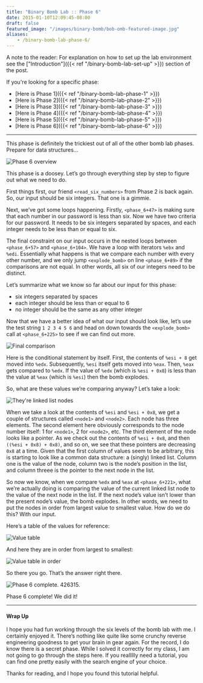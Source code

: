 ```yaml
---
title: "Binary Bomb Lab :: Phase 6"
date: 2015-01-10T12:09:45-08:00
draft: false
featured_image: "/images/binary-bomb/bob-omb-featured-image.jpg"
aliases:
    - /binary-bomb-lab-phase-6/
---
```


A note to the reader: For explanation on how to set up the lab environment see the ["Introduction"]({{< ref "/binary-bomb-lab-set-up" >}}) section of the post.

If you're looking for a specific phase:

* [Here is Phase 1]({{< ref "/binary-bomb-lab-phase-1" >}})
* [Here is Phase 2]({{< ref "/binary-bomb-lab-phase-2" >}})
* [Here is Phase 3]({{< ref "/binary-bomb-lab-phase-3" >}})
* [Here is Phase 4]({{< ref "/binary-bomb-lab-phase-4" >}})
* [Here is Phase 5]({{< ref "/binary-bomb-lab-phase-5" >}})
* [Here is Phase 6]({{< ref "/binary-bomb-lab-phase-6" >}})

---

This phase is definitely the trickiest out of all of the other bomb lab phases. Prepare for data structures…

![Phase 6 overview](/images/binary-bomb/phase-6-overview-min.png)

This phase is a doosey. Let’s go through everything step by step to figure out what we need to do.

First things first, our friend `<read_six_numbers>` from Phase 2 is back again. So, our input should be six integers. That one is a gimmie.

Next, we’ve got some loops happening. Firstly, `<phase_6+47>` is making sure that each number in our password is less than six. Now we have two criteria for our password. It needs to be six integers separated by spaces, and each integer needs to be less than or equal to six.

The final constraint on our input occurs in the nested loops between `<phase_6+57>` and `<phase_6+104>`. We have a loop with iterators `%ebx` and `%edi`. Essentially what happens is that we compare each number with every other number, and we only jump `<explode_bomb>` on line `<phase_6+89>` if the comparisons are not equal. In other words, all six of our integers need to be distinct.

Let’s summarize what we know so far about our input for this phase:

- six integers separated by spaces
- each integer should be less than or equal to 6
- no integer should be the same as any other integer

Now that we have a better idea of what our input should look like, let’s use the test string `1 2 3 4 5 6` and head on down towards the `<explode_bomb>` call at `<phase_6+225>` to see if we can find out more.

![Final comparison](/images/binary-bomb/final-comparison.png)

Here is the conditional statement by itself. First, the contents of `%esi + 8` get moved into `%edx`. Subsequently, `%esi` itself gets moved into `%eax`. Then, `%eax` gets compared to `%edx`.  If the value of `%edx` (which is `%esi + 0x8`) is less than the value at `%eax` (which is `%esi`) then the bomb explodes.

So, what are these values we’re comparing anyway? Let’s take a look:

![They're linked list nodes](/images/binary-bomb/linked-list-nodes.png)

When we take a look at the contents of `%esi` and `%esi + 0x8`, we get a couple of structures called `<node1>` and `<node2>`. Each node has three elements. The second element here obviously corresponds to the node number itself: 1 for `<node1>`,  2 for `<node2>`, etc. The third element of the node looks like a pointer. As we check out the contents of `%esi + 0x8`, and then `((%esi + 0x8) + 0x8)`, and so on, we see that these pointers are decreasing `0x8` at a time. Given that the first column of values seem to be arbitrary, this is starting to look like a common data structure: a (singly) linked list. Column one is the value of the node, column two is the node’s position in the list, and column threee is the pointer to the next node in the list.

So now we know, when we compare `%edx` and `%eax` at `<phase_6+221>`, what we’re actually doing is comparing the value of the current linked list node to the value of the next node in the list. If the next node’s value isn’t lower than the present node’s value, the bomb explodes. In other words, we need to put the nodes in order from largest value to smallest value. How do we do this? With our input.

Here’s a table of the values for reference:

![Value table](/images/binary-bomb/Screen-Shot-2015-01-10-at-22-25-03.png)

And here they are in order from largest to smallest:

![Value table in order](/images/binary-bomb/Screen-Shot-2015-01-10-at-22-28-53.png)

So there you go. That’s the answer right there.

![Phase 6 complete. 426315.](/images/binary-bomb/phase-6-complete.png)

Phase 6 complete! We did it!

---

#### Wrap Up

I hope you had fun working through the six levels of the bomb lab with me. I certainly enjoyed it. There’s nothing like quite like some crunchy reverse engineering goodness to get your brain in gear again. For the record, I do know there is a secret phase. While I solved it correctly for my class, I am not going to go through the steps here. If you reallllly need a tutorial, you can find one pretty easily with the search engine of your choice.

Thanks for reading, and I hope you found this tutorial helpful.
